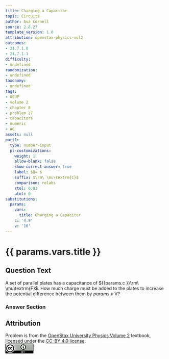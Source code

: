 ```yaml
---
title: Charging a Capacitor
topic: Circuits
author: Ava Cornell
source: 2.8.27
template_version: 1.0
attribution: openstax-physics-vol2
outcomes:
- 21.7.1.0
- 21.7.1.1
difficulty:
- undefined
randomization:
- undefined
taxonomy:
- undefined
tags:
- OSUP
- volume 2
- chapter 8
- problem 27
- capacitors
- numeric
- AC
assets: null
part1:
  type: number-input
  pl-customizations:
    weight: 1
    allow-blank: false
    show-correct-answer: true
    label: $Q= $
    suffix: $\rm\ \mu\textrm{C}$
    comparison: relabs
    rtol: 0.03
    atol: 0
substitutions:
  params:
    vars:
      title: Charging a Capacitor
    c: '4.9'
    v: '10'
---
```

# {{ params.vars.title }}
## Question Text

A set of parallel plates has a capacitance of ${{params.c }}\rm\ \mu\textrm{F}$. How much charge must be added to the plates to increase the potential difference between them by ${{params.v }}\textrm{ V}$?

### Answer Section

## Attribution

Problem is from the [OpenStax University Physics Volume 2](https://openstax.org/details/books/university-physics-volume-2) textbook, licensed under the [CC-BY 4.0 license](https://creativecommons.org/licenses/by/4.0/).<br>![Image representing the Creative Commons 4.0 BY license.](https://raw.githubusercontent.com/firasm/bits/master/by.png)